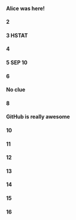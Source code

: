 #### Alice was here!
#### 2
#### 3 HSTAT
#### 4
#### 5 SEP 10
#### 6
#### No clue
#### 8
#### GitHub is really awesome
#### 10
#### 11
#### 12
#### 13
#### 14
#### 15
#### 16
